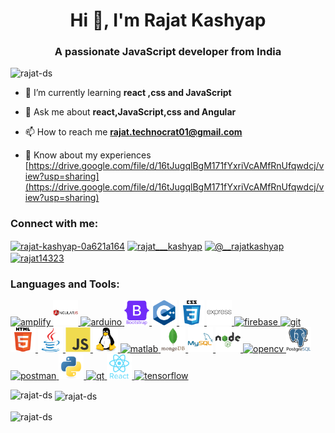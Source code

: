<h1 align="center">Hi 👋, I'm Rajat Kashyap</h1>
<h3 align="center">A passionate JavaScript developer from India</h3>

<p align="left"> <img src="https://komarev.com/ghpvc/?username=rajat-ds&label=Profile%20views&color=0e75b6&style=flat" alt="rajat-ds" /> </p>

- 🌱 I’m currently learning **react ,css and JavaScript**

- 💬 Ask me about **react,JavaScript,css and Angular**

- 📫 How to reach me **rajat.technocrat01@gmail.com**

- 📄 Know about my experiences [https://drive.google.com/file/d/16tJugqlBgM171fYxriVcAMfRnUfqwdcj/view?usp=sharing](https://drive.google.com/file/d/16tJugqlBgM171fYxriVcAMfRnUfqwdcj/view?usp=sharing)

<h3 align="left">Connect with me:</h3>
<p align="left">
<a href="https://linkedin.com/in/rajat-kashyap-0a621a164" target="blank"><img align="center" src="https://cdn.jsdelivr.net/npm/simple-icons@3.0.1/icons/linkedin.svg" alt="rajat-kashyap-0a621a164" height="30" width="40" /></a>
<a href="https://instagram.com/rajat___kashyap" target="blank"><img align="center" src="https://cdn.jsdelivr.net/npm/simple-icons@3.0.1/icons/instagram.svg" alt="rajat___kashyap" height="30" width="40" /></a>
<a href="https://medium.com/@__rajatkashyap" target="blank"><img align="center" src="https://cdn.jsdelivr.net/npm/simple-icons@3.0.1/icons/medium.svg" alt="@__rajatkashyap" height="30" width="40" /></a>
<a href="https://www.leetcode.com/rajat14323" target="blank"><img align="center" src="https://cdn.jsdelivr.net/npm/simple-icons@3.0.1/icons/leetcode.svg" alt="rajat14323" height="30" width="40" /></a>
</p>

<h3 align="left">Languages and Tools:</h3>
<p align="left"> <a href="https://aws.amazon.com/amplify/" target="_blank"> <img src="https://docs.amplify.aws/assets/logo-dark.svg" alt="amplify" width="40" height="40"/> </a> <a href="https://angular.io" target="_blank"> <img src="https://raw.githubusercontent.com/devicons/devicon/master/icons/angularjs/angularjs-original-wordmark.svg" alt="angularjs" width="40" height="40"/> </a> <a href="https://www.arduino.cc/" target="_blank"> <img src="https://cdn.worldvectorlogo.com/logos/arduino-1.svg" alt="arduino" width="40" height="40"/> </a> <a href="https://getbootstrap.com" target="_blank"> <img src="https://raw.githubusercontent.com/devicons/devicon/master/icons/bootstrap/bootstrap-plain-wordmark.svg" alt="bootstrap" width="40" height="40"/> </a> <a href="https://www.w3schools.com/cpp/" target="_blank"> <img src="https://raw.githubusercontent.com/devicons/devicon/master/icons/cplusplus/cplusplus-original.svg" alt="cplusplus" width="40" height="40"/> </a> <a href="https://www.w3schools.com/css/" target="_blank"> <img src="https://raw.githubusercontent.com/devicons/devicon/master/icons/css3/css3-original-wordmark.svg" alt="css3" width="40" height="40"/> </a> <a href="https://expressjs.com" target="_blank"> <img src="https://raw.githubusercontent.com/devicons/devicon/master/icons/express/express-original-wordmark.svg" alt="express" width="40" height="40"/> </a> <a href="https://firebase.google.com/" target="_blank"> <img src="https://www.vectorlogo.zone/logos/firebase/firebase-icon.svg" alt="firebase" width="40" height="40"/> </a> <a href="https://git-scm.com/" target="_blank"> <img src="https://www.vectorlogo.zone/logos/git-scm/git-scm-icon.svg" alt="git" width="40" height="40"/> </a> <a href="https://www.w3.org/html/" target="_blank"> <img src="https://raw.githubusercontent.com/devicons/devicon/master/icons/html5/html5-original-wordmark.svg" alt="html5" width="40" height="40"/> </a> <a href="https://www.java.com" target="_blank"> <img src="https://raw.githubusercontent.com/devicons/devicon/master/icons/java/java-original.svg" alt="java" width="40" height="40"/> </a> <a href="https://developer.mozilla.org/en-US/docs/Web/JavaScript" target="_blank"> <img src="https://raw.githubusercontent.com/devicons/devicon/master/icons/javascript/javascript-original.svg" alt="javascript" width="40" height="40"/> </a> <a href="https://www.linux.org/" target="_blank"> <img src="https://raw.githubusercontent.com/devicons/devicon/master/icons/linux/linux-original.svg" alt="linux" width="40" height="40"/> </a> <a href="https://www.mathworks.com/" target="_blank"> <img src="https://raw.githubusercontent.com/simple-icons/simple-icons/master/icons/mathworks.svg" alt="matlab" width="40" height="40"/> </a> <a href="https://www.mongodb.com/" target="_blank"> <img src="https://raw.githubusercontent.com/devicons/devicon/master/icons/mongodb/mongodb-original-wordmark.svg" alt="mongodb" width="40" height="40"/> </a> <a href="https://www.mysql.com/" target="_blank"> <img src="https://raw.githubusercontent.com/devicons/devicon/master/icons/mysql/mysql-original-wordmark.svg" alt="mysql" width="40" height="40"/> </a> <a href="https://nodejs.org" target="_blank"> <img src="https://raw.githubusercontent.com/devicons/devicon/master/icons/nodejs/nodejs-original-wordmark.svg" alt="nodejs" width="40" height="40"/> </a> <a href="https://opencv.org/" target="_blank"> <img src="https://www.vectorlogo.zone/logos/opencv/opencv-icon.svg" alt="opencv" width="40" height="40"/> </a> <a href="https://www.postgresql.org" target="_blank"> <img src="https://raw.githubusercontent.com/devicons/devicon/master/icons/postgresql/postgresql-original-wordmark.svg" alt="postgresql" width="40" height="40"/> </a> <a href="https://postman.com" target="_blank"> <img src="https://www.vectorlogo.zone/logos/getpostman/getpostman-icon.svg" alt="postman" width="40" height="40"/> </a> <a href="https://www.python.org" target="_blank"> <img src="https://raw.githubusercontent.com/devicons/devicon/master/icons/python/python-original.svg" alt="python" width="40" height="40"/> </a> <a href="https://www.qt.io/" target="_blank"> <img src="https://upload.wikimedia.org/wikipedia/commons/0/0b/Qt_logo_2016.svg" alt="qt" width="40" height="40"/> </a> <a href="https://reactjs.org/" target="_blank"> <img src="https://raw.githubusercontent.com/devicons/devicon/master/icons/react/react-original-wordmark.svg" alt="react" width="40" height="40"/> </a> <a href="https://www.tensorflow.org" target="_blank"> <img src="https://www.vectorlogo.zone/logos/tensorflow/tensorflow-icon.svg" alt="tensorflow" width="40" height="40"/> </a> </p>

<p><img align="left" src="https://github-readme-stats.vercel.app/api/top-langs?username=rajat-ds&show_icons=true&locale=en&layout=compact" alt="rajat-ds" /></p>

<p>&nbsp;<img align="center" src="https://github-readme-stats.vercel.app/api?username=rajat-ds&show_icons=true&locale=en" alt="rajat-ds" /></p>

<p><img align="center" src="https://github-readme-streak-stats.herokuapp.com/?user=rajat-ds&" alt="rajat-ds" /></p>
